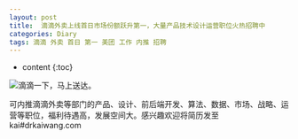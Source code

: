 ```yaml
---
layout: post
title:  滴滴外卖上线首日市场份额跃升第一，大量产品技术设计运营职位火热招聘中
categories: Diary
tags: 滴滴 外卖 首日 第一 美团 工作 内推 招聘
---
```


* content
{:toc}

![滴滴一下，马上送达。](http://wx3.sinaimg.cn/large/741d838bly1fq94lm2ukoj20bt0l20u0.jpg)

可内推滴滴外卖等部门的产品、设计、前后端开发、算法、数据、市场、战略、运营等职位，福利待遇高，发展空间大。感兴趣欢迎将简历发至kai#drkaiwang.com

